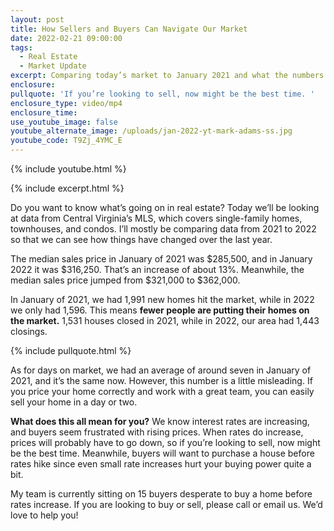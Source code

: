 ```yaml
---
layout: post
title: How Sellers and Buyers Can Navigate Our Market
date: 2022-02-21 09:00:00
tags:
  - Real Estate
  - Market Update
excerpt: Comparing today’s market to January 2021 and what the numbers mean for you.
enclosure:
pullquote: 'If you’re looking to sell, now might be the best time. '
enclosure_type: video/mp4
enclosure_time:
use_youtube_image: false
youtube_alternate_image: /uploads/jan-2022-yt-mark-adams-ss.jpg
youtube_code: T9Zj_4YMC_E
---
```

{% include youtube.html %}

{% include excerpt.html %}

Do you want to know what’s going on in real estate? Today we’ll be looking at data from Central Virginia’s MLS, which covers single-family homes, townhouses, and condos. I’ll mostly be comparing data from 2021 to 2022 so that we can see how things have changed over the last year.&nbsp;

The median sales price in January of 2021 was $285,500, and in January 2022 it was $316,250. That’s an increase of about 13%. Meanwhile, the median sales price jumped from $321,000 to $362,000.&nbsp;&nbsp;

In January of 2021, we had 1,991 new homes hit the market, while in 2022 we only had 1,596. This means **fewer people are putting their homes on the market.** 1,531 houses closed in 2021, while in 2022, our area had 1,443 closings.

{% include pullquote.html %}

As for days on market, we had an average of around seven in January of 2021, and it’s the same now. However, this number is a little misleading. If you price your home correctly and work with a great team, you can easily sell your home in a day or two.

**What does this all mean for you?** We know interest rates are increasing, and buyers seem frustrated with rising prices. When rates do increase, prices will probably have to go down, so if you’re looking to sell, now might be the best time. Meanwhile, buyers will want to purchase a house before rates hike since even small rate increases hurt your buying power quite a bit.

My team is currently sitting on 15 buyers desperate to buy a home before rates increase. If you are looking to buy or sell, please call or email us. We’d love to help you\!

&nbsp;
